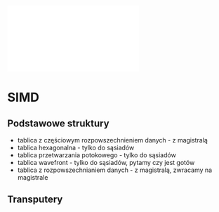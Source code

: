 ![](/Notatki/Semestr%204/Podstawy%20techniki%20mikroprocesorowej%201/Wykłady/Wykład%209/PTM-wyk-9.pdf)

# SIMD
## Podstawowe struktury 
- tablica z częściowym rozpowszechnieniem danych - z magistralą
- tablica hexagonalna - tylko do sąsiadów
- tablica przetwarzania potokowego - tylko do sąsiadów
- tablica wavefront - tylko do sąsiadów, pytamy czy jest gotów
- tablica z rozpowszechnianiem danych - z magistralą, zwracamy na magistrale

## Transputery
